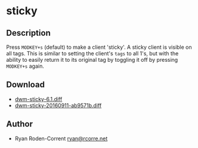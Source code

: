 sticky
======

Description
-----------
Press `MODKEY+s` (default) to make a client 'sticky'. A sticky client is visible
on all tags. This is similar to setting the client's `tags` to all 1's, but with
the ability to easily return it to its original tag by toggling it off by
pressing `MODKEY+s` again.

Download
--------
* [dwm-sticky-6.1.diff](dwm-sticky-6.1.diff)
* [dwm-sticky-20160911-ab9571b.diff](dwm-sticky-20160911-ab9571b.diff)

Author
------
* Ryan Roden-Corrent <ryan@rcorre.net>
